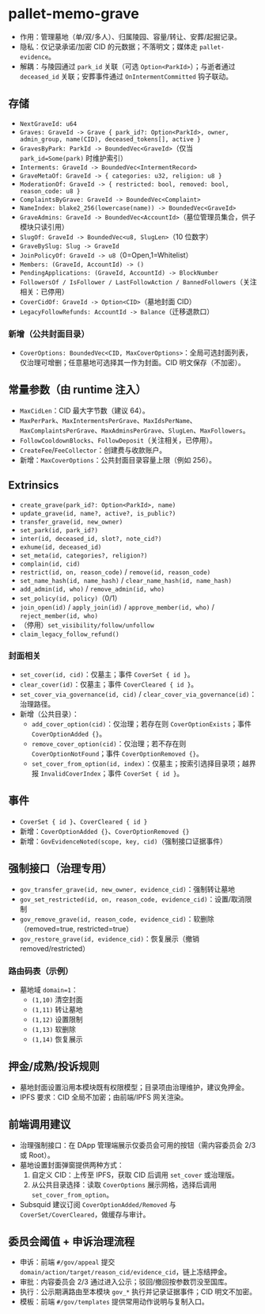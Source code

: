 # pallet-memo-grave

- 作用：管理墓地（单/双/多人）、归属陵园、容量/转让、安葬/起掘记录。
- 隐私：仅记录承诺/加密 CID 的元数据；不落明文；媒体走 `pallet-evidence`。
- 解耦：与陵园通过 `park_id` 关联（可选 `Option<ParkId>`）；与逝者通过 `deceased_id` 关联；安葬事件通过 `OnIntermentCommitted` 钩子联动。

## 存储
- `NextGraveId: u64`
- `Graves: GraveId -> Grave { park_id?: Option<ParkId>, owner, admin_group, name(CID), deceased_tokens[], active }`
- `GravesByPark: ParkId -> BoundedVec<GraveId>`（仅当 `park_id=Some(park)` 时维护索引）
- `Interments: GraveId -> BoundedVec<IntermentRecord>`
 - `GraveMetaOf: GraveId -> { categories: u32, religion: u8 }`
 - `ModerationOf: GraveId -> { restricted: bool, removed: bool, reason_code: u8 }`
 - `ComplaintsByGrave: GraveId -> BoundedVec<Complaint>`
 - `NameIndex: blake2_256(lowercase(name)) -> BoundedVec<GraveId>`
 - `GraveAdmins: GraveId -> BoundedVec<AccountId>`（墓位管理员集合，供子模块只读引用）
- `SlugOf: GraveId -> BoundedVec<u8, SlugLen>`（10 位数字）
- `GraveBySlug: Slug -> GraveId`
- `JoinPolicyOf: GraveId -> u8`（0=Open,1=Whitelist）
- `Members: (GraveId, AccountId) -> ()`
- `PendingApplications: (GraveId, AccountId) -> BlockNumber`
- `FollowersOf / IsFollower / LastFollowAction / BannedFollowers`（关注相关：已停用）
- `CoverCidOf: GraveId -> Option<CID>`（墓地封面 CID）
- `LegacyFollowRefunds: AccountId -> Balance`（迁移退款口）

### 新增（公共封面目录）
- `CoverOptions: BoundedVec<CID, MaxCoverOptions>`：全局可选封面列表，仅治理可增删；任意墓地可选择其一作为封面。CID 明文保存（不加密）。

## 常量参数（由 runtime 注入）
- `MaxCidLen`：CID 最大字节数（建议 64）。
- `MaxPerPark`、`MaxIntermentsPerGrave`、`MaxIdsPerName`、`MaxComplaintsPerGrave`、`MaxAdminsPerGrave`、`SlugLen`、`MaxFollowers`。
- `FollowCooldownBlocks`、`FollowDeposit`（关注相关，已停用）。
- `CreateFee`/`FeeCollector`：创建费与收款账户。
- 新增：`MaxCoverOptions`：公共封面目录容量上限（例如 256）。

## Extrinsics
- `create_grave(park_id?: Option<ParkId>, name)`
- `update_grave(id, name?, active?, is_public?)`
- `transfer_grave(id, new_owner)`
- `set_park(id, park_id?)`
- `inter(id, deceased_id, slot?, note_cid?)`
- `exhume(id, deceased_id)`
- `set_meta(id, categories?, religion?)`
- `complain(id, cid)`
- `restrict(id, on, reason_code)` / `remove(id, reason_code)`
- `set_name_hash(id, name_hash)` / `clear_name_hash(id, name_hash)`
- `add_admin(id, who)` / `remove_admin(id, who)`
- `set_policy(id, policy)`（0/1）
- `join_open(id)` / `apply_join(id)` / `approve_member(id, who)` / `reject_member(id, who)`
- （停用）`set_visibility/follow/unfollow`
- `claim_legacy_follow_refund()`

### 封面相关
- `set_cover(id, cid)`：仅墓主；事件 `CoverSet { id }`。
- `clear_cover(id)`：仅墓主；事件 `CoverCleared { id }`。
- `set_cover_via_governance(id, cid)` / `clear_cover_via_governance(id)`：治理路径。
- 新增（公共目录）：
  - `add_cover_option(cid)`：仅治理；若存在则 `CoverOptionExists`；事件 `CoverOptionAdded {}`。
  - `remove_cover_option(cid)`：仅治理；若不存在则 `CoverOptionNotFound`；事件 `CoverOptionRemoved {}`。
  - `set_cover_from_option(id, index)`：仅墓主；按索引选择目录项；越界报 `InvalidCoverIndex`；事件 `CoverSet { id }`。

## 事件
- `CoverSet { id }`、`CoverCleared { id }`
- 新增：`CoverOptionAdded {}`、`CoverOptionRemoved {}`
- 新增：`GovEvidenceNoted(scope, key, cid)`（强制接口证据事件）

## 强制接口（治理专用）
- `gov_transfer_grave(id, new_owner, evidence_cid)`：强制转让墓地
- `gov_set_restricted(id, on, reason_code, evidence_cid)`：设置/取消限制
- `gov_remove_grave(id, reason_code, evidence_cid)`：软删除（removed=true, restricted=true）
- `gov_restore_grave(id, evidence_cid)`：恢复展示（撤销 removed/restricted）

### 路由码表（示例）
- 墓地域 `domain=1`：
  - `(1,10)` 清空封面
  - `(1,11)` 转让墓地
  - `(1,12)` 设置限制
  - `(1,13)` 软删除
  - `(1,14)` 恢复展示

## 押金/成熟/投诉规则
- 墓地封面设置沿用本模块既有权限模型；目录项由治理维护，建议免押金。
- IPFS 要求：CID 全局不加密；由前端/IPFS 网关渲染。

## 前端调用建议
- 治理强制接口：在 DApp 管理端展示仅委员会可用的按钮（需内容委员会 2/3 或 Root）。
- 墓地设置封面弹窗提供两种方式：
  1) 自定义 CID：上传至 IPFS，获取 CID 后调用 `set_cover` 或治理版。
  2) 从公共目录选择：读取 `CoverOptions` 展示网格，选择后调用 `set_cover_from_option`。
- Subsquid 建议订阅 `CoverOptionAdded/Removed` 与 `CoverSet/CoverCleared`，做缓存与审计。

## 委员会阈值 + 申诉治理流程
- 申诉：前端 `#/gov/appeal` 提交 `domain/action/target/reason_cid/evidence_cid`，链上冻结押金。
- 审批：内容委员会 2/3 通过进入公示；驳回/撤回按参数罚没至国库。
- 执行：公示期满路由至本模块 `gov_*` 执行并记录证据事件；CID 明文不加密。
- 模板：前端 `#/gov/templates` 提供常用动作说明与复制入口。

